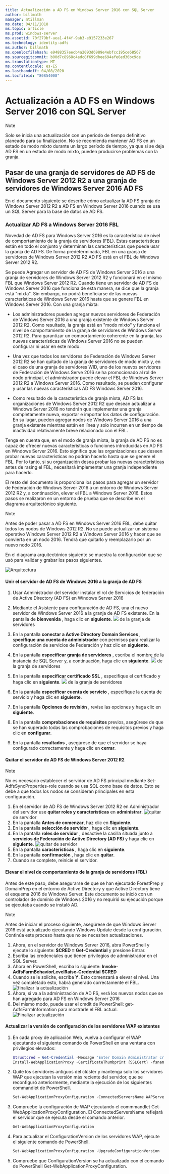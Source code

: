 ```yaml
---
title: Actualización a AD FS en Windows Server 2016 con SQL Server
author: billmath
manager: mtillman
ms.date: 04/11/2018
ms.topic: article
ms.prod: windows-server
ms.assetid: 70f279bf-aea1-4f4f-9ab3-e9157233e267
ms.technology: identity-adfs
ms.author: billmath
ms.openlocfilehash: e9488357eecb4a2093d6989e4ebfcc195ce68567
ms.sourcegitcommit: b00d7c8968c4adc8f699dbee694afe6ed36bc9de
ms.translationtype: MT
ms.contentlocale: es-ES
ms.lasthandoff: 04/08/2020
ms.locfileid: "80854008"
---
```

# <a name="upgrading-to-ad-fs-in-windows-server-2016-with-sql-server"></a>Actualización a AD FS en Windows Server 2016 con SQL Server


> [!NOTE]  
> Solo se inicia una actualización con un período de tiempo definitivo planeado para su finalización. No se recomienda mantener AD FS en un estado de modo mixto durante un largo período de tiempo, ya que si se deja AD FS en un estado de modo mixto, pueden producirse problemas con la granja.


## <a name="moving-from-a-windows-server-2012-r2-ad-fs-farm-to-a-windows-server-2016-ad-fs-farm"></a>Pasar de una granja de servidores de AD FS de Windows Server 2012 R2 a una granja de servidores de Windows Server 2016 AD FS  
En el documento siguiente se describe cómo actualizar la AD FS granja de Windows Server 2012 R2 a AD FS en Windows Server 2016 cuando se usa un SQL Server para la base de datos de AD FS.  

### <a name="upgrading-ad-fs-to-windows-server-2016-fbl"></a>Actualizar AD FS a Windows Server 2016 FBL  
Novedad de AD FS para Windows Server 2016 es la característica de nivel de comportamiento de la granja de servidores (FBL).   Estas características están en todo el conjunto y determinan las características que puede usar la granja de AD FS.   De forma predeterminada, FBL en una granja de servidores de Windows Server 2012 R2 AD FS está en el FBL de Windows Server 2012 R2.  

Se puede Agregar un servidor de AD FS de Windows Server 2016 a una granja de servidores de Windows Server 2012 R2 y funcionará en el mismo FBL que Windows Server 2012 R2.  Cuando tiene un servidor de AD FS de Windows Server 2016 que funciona de esta manera, se dice que la granja está "mixta".  Sin embargo, no podrá beneficiarse de las nuevas características de Windows Server 2016 hasta que se genere FBL en Windows Server 2016.  Con una granja mixta:  

-   Los administradores pueden agregar nuevos servidores de Federación de Windows Server 2016 a una granja existente de Windows Server 2012 R2.  Como resultado, la granja está en "modo mixto" y funciona el nivel de comportamiento de la granja de servidores de Windows Server 2012 R2.  Para garantizar un comportamiento coherente en la granja, las nuevas características de Windows Server 2016 no se pueden configurar ni usar en este modo.  

-   Una vez que todos los servidores de Federación de Windows Server 2012 R2 se han quitado de la granja de servidores de modo mixto y, en el caso de una granja de servidores WID, uno de los nuevos servidores de Federación de Windows Serve 2016 se ha promocionado al rol de nodo principal, el administrador puede elevar el FBL de Windows Server 2012 R2 a Windows Server 2016.  Como resultado, se pueden configurar y usar las nuevas características AD FS Windows Server 2016.  

-   Como resultado de la característica de granja mixta, AD FS las organizaciones de Windows Server 2012 R2 que desean actualizar a Windows Server 2016 no tendrán que implementar una granja completamente nueva, exportar e importar los datos de configuración.  En su lugar, pueden agregar nodos de Windows Server 2016 a una granja existente mientras están en línea y solo incurren en un tiempo de inactividad relativamente breve relacionado con el FBL.  

Tenga en cuenta que, en el modo de granja mixta, la granja de AD FS no es capaz de ofrecer nuevas características o funciones introducidas en AD FS en Windows Server 2016.  Esto significa que las organizaciones que deseen probar nuevas características no podrán hacerlo hasta que se genere el FBL.  Por lo tanto, si su organización desea probar las nuevas características antes de rasing el FBL, necesitará implementar una granja independiente para hacerlo.  

El resto del documento is proporciona los pasos para agregar un servidor de Federación de Windows Server 2016 a un entorno de Windows Server 2012 R2 y, a continuación, elevar el FBL a Windows Server 2016.  Estos pasos se realizaron en un entorno de prueba que se describe en el diagrama arquitectónico siguiente.  

> [!NOTE]  
> Antes de poder pasar a AD FS en Windows Server 2016 FBL, debe quitar todos los nodos de Windows 2012 R2.  No se puede actualizar un sistema operativo Windows Server 2012 R2 a Windows Server 2016 y hacer que se convierta en un nodo 2016.  Tendrá que quitarlo y reemplazarlo por un nuevo nodo 2016.  

En el diagrama arquitectónico siguiente se muestra la configuración que se usó para validar y grabar los pasos siguientes.

![Arquitectura](media/Upgrading-to-AD-FS-in-Windows-Server-2016-SQL/arch.png)


#### <a name="join-the-windows-2016-ad-fs-server-to-the-ad-fs-farm"></a>Unir el servidor de AD FS de Windows 2016 a la granja de AD FS

1.  Usar Administrador del servidor instalar el rol de Servicios de federación de Active Directory (AD FS) en Windows Server 2016  

2.  Mediante el Asistente para configuración de AD FS, una el nuevo servidor de Windows Server 2016 a la granja de AD FS existente.  En la pantalla de **bienvenida** , haga clic en **siguiente**.
 ![](media/Upgrading-to-AD-FS-in-Windows-Server-2016-SQL/configure1.png) de la granja de servidores  
3.  En la pantalla **conectar a Active Directory Domain Services** , s**pecifique una cuenta de administrador** con permisos para realizar la configuración de servicios de Federación y haz clic en **siguiente**.
4.  En la pantalla **especificar granja de servidores** , escriba el nombre de la instancia de SQL Server y, a continuación, haga clic en **siguiente**.
![](media/Upgrading-to-AD-FS-in-Windows-Server-2016-SQL/configure3.png) de la granja de servidores
5.  En la pantalla **especificar certificado SSL** , especifique el certificado y haga clic en **siguiente**.
![](media/Upgrading-to-AD-FS-in-Windows-Server-2016-SQL/configure4.png) de la granja de servidores
6.  En la pantalla **especificar cuenta de servicio** , especifique la cuenta de servicio y haga clic en **siguiente**.
7.  En la pantalla **Opciones de revisión** , revise las opciones y haga clic en **siguiente**.
8.  En la pantalla **comprobaciones de requisitos** previos, asegúrese de que se han superado todas las comprobaciones de requisitos previos y haga clic en **configurar**.
9.  En la pantalla **resultados** , asegúrese de que el servidor se haya configurado correctamente y haga clic en **cerrar**.


#### <a name="remove-the-windows-server-2012-r2-ad-fs-server"></a>Quitar el servidor de AD FS de Windows Server 2012 R2

>[!NOTE]
>No es necesario establecer el servidor de AD FS principal mediante Set-AdfsSyncProperties-role cuando se usa SQL como base de datos.  Esto se debe a que todos los nodos se consideran principales en esta configuración.

1.  En el servidor de AD FS de Windows Server 2012 R2 en Administrador del servidor use **quitar roles y características** en **administrar**.
![quitar](media/Upgrading-to-AD-FS-in-Windows-Server-2016-SQL/remove1.png) de servidor
2.  En la pantalla **Antes de comenzar**, haz clic en **Siguiente**.
3.  En la pantalla **selección de servidor** , haga clic en **siguiente**.
4.  En la pantalla **roles de servidor** , desactive la casilla situada junto a **servicios de Federación de Active Directory (AD FS)** y haga clic en **siguiente**.
![quitar](media/Upgrading-to-AD-FS-in-Windows-Server-2016-SQL/remove2.png) de servidor
5.  En la pantalla **características** , haga clic en **siguiente**.
6.  En la pantalla **confirmación** , haga clic en **quitar**.
7.  Cuando se complete, reinicie el servidor.

#### <a name="raise-the-farm-behavior-level-fbl"></a>Elevar el nivel de comportamiento de la granja de servidores (FBL)
Antes de este paso, debe asegurarse de que se han ejecutado ForestPrep y DomainPrep en el entorno de Active Directory y que Active Directory tiene el esquema 2016 de Windows Server.  Este documento se inició con un controlador de dominio de Windows 2016 y no requirió su ejecución porque se ejecutaba cuando se instaló AD.

>[!NOTE]
>Antes de iniciar el proceso siguiente, asegúrese de que Windows Server 2016 está actualizado ejecutando Windows Update desde la configuración.  Continúa este proceso hasta que no se necesiten actualizaciones.

1. Ahora, en el servidor de Windows Server 2016, abra PowerShell y ejecute lo siguiente: **$CRED = Get-Credential** y presione Entrar.
2. Escriba las credenciales que tienen privilegios de administrador en el SQL Server.
3. Ahora en PowerShell, escriba lo siguiente: **Invoke-AdfsFarmBehaviorLevelRaise-Credential $CRED**
2. Cuando se le solicite, escriba **Y**.  Esto comenzará a elevar el nivel.  Una vez completado esto, habrá generado correctamente el FBL.  
![finalizar la actualización](media/Upgrading-to-AD-FS-in-Windows-Server-2016-SQL/finish1.png)
3. Ahora, si va a la administración de AD FS, verá los nuevos nodos que se han agregado para AD FS en Windows Server 2016  
4. Del mismo modo, puede usar el cmdlt de PowerShell: get-AdfsFarmInformation para mostrarle el FBL actual.  
![Finalizar actualización](media/Upgrading-to-AD-FS-in-Windows-Server-2016-SQL/finish2.png)

#### <a name="upgrade-the-configuration-version-of-existing-wap-servers"></a>Actualizar la versión de configuración de los servidores WAP existentes
1. En cada proxy de aplicación Web, vuelva a configurar el WAP ejecutando el siguiente comando de PowerShell en una ventana con privilegios elevados:  
    ```powershell
    $trustcred = Get-Credential -Message "Enter Domain Administrator credentials"
    Install-WebApplicationProxy -CertificateThumbprint {SSLCert} -fsname fsname -FederationServiceTrustCredential $trustcred  
    ```
2. Quite los servidores antiguos del clúster y mantenga solo los servidores WAP que ejecutan la versión más reciente del servidor, que se reconfiguró anteriormente, mediante la ejecución de los siguientes commandlet de PowerShell.
    ```powershell
    Set-WebApplicationProxyConfiguration -ConnectedServersName WAPServerName1, WAPServerName2
    ```
3. Compruebe la configuración de WAP ejecutando el commmandlet Get-WebApplicationProxyConfiguration. El ConnectedServersName reflejará el servidor que se ejecuta desde el comando anterior.
    ```powershell
    Get-WebApplicationProxyConfiguration
    ```
4. Para actualizar el ConfigurationVersion de los servidores WAP, ejecute el siguiente comando de PowerShell.
    ```powershell
    Set-WebApplicationProxyConfiguration -UpgradeConfigurationVersion
    ```
5. Compruebe que ConfigurationVersion se ha actualizado con el comando de PowerShell Get-WebApplicationProxyConfiguration.
